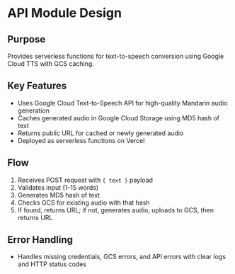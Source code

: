 # API Module Design

## Purpose

Provides serverless functions for text-to-speech conversion using Google Cloud TTS with GCS caching.

## Key Features

- Uses Google Cloud Text-to-Speech API for high-quality Mandarin audio generation
- Caches generated audio in Google Cloud Storage using MD5 hash of text
- Returns public URL for cached or newly generated audio
- Deployed as serverless functions on Vercel

## Flow

1. Receives POST request with `{ text }` payload
2. Validates input (1-15 words)
3. Generates MD5 hash of text
4. Checks GCS for existing audio with that hash
5. If found, returns URL; if not, generates audio, uploads to GCS, then returns URL

## Error Handling

- Handles missing credentials, GCS errors, and API errors with clear logs and HTTP status codes
